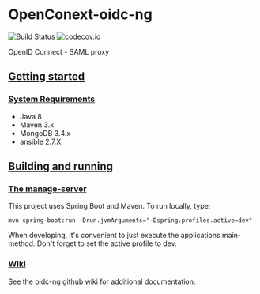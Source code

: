 # OpenConext-oidc-ng
[![Build Status](https://travis-ci.org/oharsta/oidc-ng.svg)](https://travis-ci.org/oharsta/oidc-ng)
[![codecov.io](https://codecov.io/github/oharsta/oidc-ng/coverage.svg)](https://codecov.io/github/oharsta/oidc-ng)

OpenID Connect - SAML proxy

## [Getting started](#getting-started)

### [System Requirements](#system-requirements)

- Java 8
- Maven 3.x
- MongoDB 3.4.x
- ansible 2.7.X

## [Building and running](#building-and-running)

### [The manage-server](#manage-server)

This project uses Spring Boot and Maven. To run locally, type:

`mvn spring-boot:run -Drun.jvmArguments="-Dspring.profiles.active=dev"`

When developing, it's convenient to just execute the applications main-method. Don't forget to set the active 
profile to dev.

### [Wiki](#wiki)

See the oidc-ng [github wiki](https://github.com/oharsta/oidc-ng/wiki) for additional documentation.

